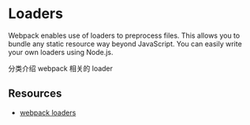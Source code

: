 # Loaders

Webpack enables use of loaders to preprocess files. This allows you to bundle any static resource way beyond JavaScript. You can easily write your own loaders using Node.js.

分类介绍 webpack 相关的 loader

## Resources

- [webpack loaders](https://webpack.js.org/loaders/)
